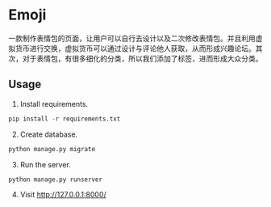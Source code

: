 # Emoji

一款制作表情包的页面，让用户可以自行去设计以及二次修改表情包。并且利用虚拟货币进行交换，虚拟货币可以通过设计与评论他人获取，从而形成兴趣论坛。其次，对于表情包，有很多细化的分类，所以我们添加了标签，进而形成大众分类。

## Usage

1. Install requirements.

```python
pip install -r requirements.txt
```

2. Create database.

```python
python manage.py migrate
```

3. Run the server.

```python
python manage.py runserver
```

4. Visit http://127.0.0.1:8000/
